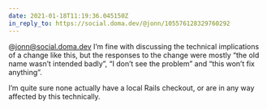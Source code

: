 ```yaml
---
date: 2021-01-18T11:19:36.045150Z
in_reply_to: https://social.doma.dev/@jonn/105576128329760292
---
```

@jonn@social.doma.dev I’m fine with discussing the technical implications of a change like this, but the responses to the change were mostly “the old name wasn’t intended badly”, “I don’t see the problem” and “this won’t fix anything”.

I’m quite sure none actually have a local Rails checkout, or are in any way affected by this technically.
